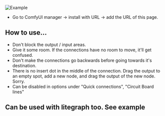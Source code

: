 
![Example](imgs/CreaateSimple.gif)


* Go to ComfyUI manager -> install with URL -> add the URL of this page.

## How to use...


* Don't block the output / input areas.
* Give it some room.  If the connections have no room to move, it'll get confused.
* Don't make the connections go backwards before going towards it's destination.
* There is no insert dot in the middle of the connection.  Drag the output to an empty spot, add a new node, and drag the output of the new node.  Sorry.
* Can be disabled in options under "Quick connections", "Circuit Board lines"


## Can be used with litegraph too.  See example

